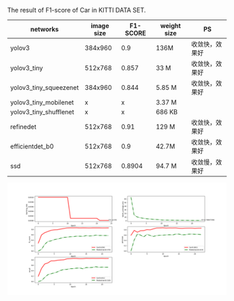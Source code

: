 The result of F1-score of Car in KITTI DATA SET.

networks | image size |  F1-SCORE |weight size| PS
 --- | --- | --- |  --- |---
yolov3|384x960|0.9|136M|收敛快，效果好
yolov3_tiny | 512x768| 0.857 | 33 M|收敛快，效果好
yolov3_tiny_squeezenet | 384x960 | 0.844 |5.85 M|收敛快，效果好
yolov3_tiny_mobilenet|x|x|3.37 M|
yolov3_tiny_shufflenet|x|x|686 KB|
refinedet | 512x768 | 0.91|129 M|收敛快，效果好
efficientdet_b0|512x768|0.9|42.7M|收敛快，效果好
ssd|512x768|0.8904|94.7 M|收敛慢，效果好

![Image text](https://github.com/nuogel/lg_pro_sets/blob/master/results/yolov3_tiny.png)

